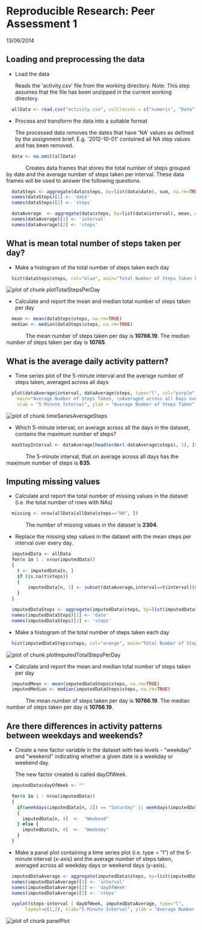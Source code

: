 # Reproducible Research: Peer Assessment 1

13/06/2014



## Loading and preprocessing the data

- Load the data

  Reads the 'activity.csv' file from the working directory. 
  Note: This step assumes that the file has been unzipped in the current working directory.


```r
  allData <- read.csv("activity.csv", colClasses = c("numeric", "Date", "numeric"))
```

- Process and transform the data into a suitable format

  The processed data removes the dates that have 'NA' values as defined by the assignment brief. E.g. '2012-10-01' contained all NA step values and has been removed.


```r
  data <- na.omit(allData)
```

&nbsp;&nbsp;&nbsp;&nbsp;&nbsp;&nbsp;&nbsp;&nbsp;&nbsp;&nbsp;&nbsp;&nbsp;&nbsp;Creates data frames that stores the total number of steps grouped by date and the average number of steps taken per interval. These data frames will be used to answer the following questions.    


```r
  dataSteps <- aggregate(data$steps, by=list(data$date), sum, na.rm=TRUE)
  names(dataSteps)[1] <- 'date'
  names(dataSteps)[2] <- 'steps'

  dataAverage  <- aggregate(data$steps, by=list(data$interval), mean, na.rm=TRUE)
  names(dataAverage)[1] <- 'interval'
  names(dataAverage)[2] <- 'steps'
```

## What is mean total number of steps taken per day?

- Make a histogram of the total number of steps taken each day

```r
  hist(dataSteps$steps, col="blue", main="Total Number of Steps Taken Per Day", xlab="Steps Taken Per Day")
```

![plot of chunk plotTotalStepsPerDay](figure/plotTotalStepsPerDay.png) 

- Calculate and report the mean and median total number of steps taken per day

```r
  mean <- mean(dataSteps$steps, na.rm=TRUE)
  median <- median(dataSteps$steps, na.rm=TRUE)
```

&nbsp;&nbsp;&nbsp;&nbsp;&nbsp;&nbsp;&nbsp;&nbsp;&nbsp;&nbsp;&nbsp;&nbsp;&nbsp;The mean number of steps taken per day is **10766.19**. The median number of steps taken per day is **10765**.

## What is the average daily activity pattern?

- Time series plot of the 5-minute interval and the average number of steps taken, averaged across all days 

```r
  plot(dataAverage$interval, dataAverage$steps, type="l", col="purple",
    main="Average Number of Steps Taken, \nAveraged across all Days over 5 Minute Intervals",
    xlab = "5 Minute Interval", ylab = "Average Number of Steps Taken")  
```

![plot of chunk timeSeriesAverageSteps](figure/timeSeriesAverageSteps.png) 

- Which 5-minute interval, on average across all the days in the dataset, contains the maximum number of steps?

```r
  maxStepInterval <- dataAverage[head(order(-dataAverage$steps), 1), ]$interval
```
&nbsp;&nbsp;&nbsp;&nbsp;&nbsp;&nbsp;&nbsp;&nbsp;&nbsp;&nbsp;&nbsp;&nbsp;&nbsp;The 5-minute interval, that on average across all days has the maximum number of steps is **835**.

## Imputing missing values

- Calculate and report the total number of missing values in the dataset (i.e. the total number of rows with NAs)

```r
  missing <- nrow(allData[allData$steps=="NA", ])
```

&nbsp;&nbsp;&nbsp;&nbsp;&nbsp;&nbsp;&nbsp;&nbsp;&nbsp;&nbsp;&nbsp;&nbsp;&nbsp;The number of missing values in the dataset is **2304**.

- Replace the missing step values in the dataset with the mean steps per interval over every day.

```r
  imputedData <- allData
  for(n in 1 : nrow(imputedData)) 
  {
    t <- imputedData[n, ]
  	if (is.na(t$steps)) 
    {
    	imputedData[n, 1] <- subset(dataAverage,interval==t$interval)$steps
  	} 
  }

  imputedDataSteps <- aggregate(imputedData$steps, by=list(imputedData$date), sum, na.rm=TRUE)
  names(imputedDataSteps)[1] <- 'date'
  names(imputedDataSteps)[2] <- 'steps'
```

- Make a histogram of the total number of steps taken each day

```r
  hist(imputedDataSteps$steps, col="orange", main="Total Number of Steps Taken Per Day", xlab="Steps Taken Per Day")
```

![plot of chunk plotImputedTotalStepsPerDay](figure/plotImputedTotalStepsPerDay.png) 

- Calculate and report the mean and median total number of steps taken per day

```r
  imputedMean <- mean(imputedDataSteps$steps, na.rm=TRUE)
  imputedMedian <- median(imputedDataSteps$steps, na.rm=TRUE)
```

&nbsp;&nbsp;&nbsp;&nbsp;&nbsp;&nbsp;&nbsp;&nbsp;&nbsp;&nbsp;&nbsp;&nbsp;&nbsp;The mean number of steps taken per day is **10766.19**. The median number of steps taken per day is **10766.19**.


## Are there differences in activity patterns between weekdays and weekends?

- Create a new factor variable in the dataset with two levels - "weekday" and "weekend" indicating whether a given date is a weekday or weekend day.

  The new factor created is called dayOfWeek.
  

```r
  imputedData$dayOfWeek <- ""

  for(n in 1 : nrow(imputedData))
  {
    if(weekdays(imputedData[n, 2]) == "Saturday" || weekdays(imputedData[n, 2]) == "Sunday")
    {
      imputedData[n, 4]  <-  "Weekend"
    } else {
      imputedData[n, 4]  <-  "Weekday"
    }
  }
```

- Make a panel plot containing a time series plot (i.e. type = "l") of the 5-minute interval (x-axis) and the average number of steps taken, averaged across all weekday days or weekend days (y-axis). 


```r
  imputedDataAverage <- aggregate(imputedData$steps, by=list(imputedData$interval, imputedData$dayOfWeek), mean, na.rm=TRUE)
  names(imputedDataAverage)[1] <- 'interval'
  names(imputedDataAverage)[2] <- 'dayOfWeek'
  names(imputedDataAverage)[3] <- 'steps'

  xyplot(steps~interval | dayOfWeek, imputedDataAverage, type="l",
       layout=c(1,2), xlab="5 Minute Interval", ylab = "Average Number of Steps Taken")
```

![plot of chunk panelPlot](figure/panelPlot.png) 

